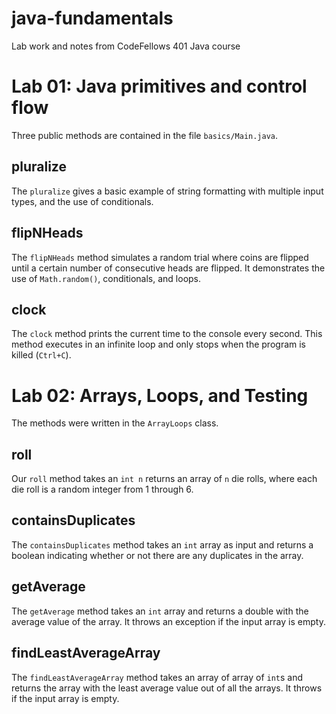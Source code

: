 # java-fundamentals

Lab work and notes from CodeFellows 401 Java course

# Lab 01: Java primitives and control flow

Three public methods are contained in the file `basics/Main.java`.

## pluralize

The `pluralize` gives a basic example of string formatting with multiple input types, and the use of conditionals.

## flipNHeads

The `flipNHeads` method simulates a random trial where coins are flipped until a certain number of consecutive heads are flipped. It demonstrates the use of `Math.random()`, conditionals, and loops.

## clock

The `clock` method prints the current time to the console every second. This method executes in an infinite loop and only stops when the program is killed (`Ctrl+C`).

# Lab 02: Arrays, Loops, and Testing

The methods were written in the `ArrayLoops` class.

## roll

Our `roll` method takes an `int n` returns an array of `n` die rolls, where each die roll is a random integer from 1 through 6.

## containsDuplicates

The `containsDuplicates` method takes an `int` array as input and returns a boolean indicating whether or not there are any duplicates in the array.

## getAverage

The `getAverage` method takes an `int` array and returns a double with the average value of the array. It throws an exception if the input array is empty.

## findLeastAverageArray

The `findLeastAverageArray` method takes an array of array of `int`s and returns the array with the least average value out of all the arrays. It throws if the input array is empty.
